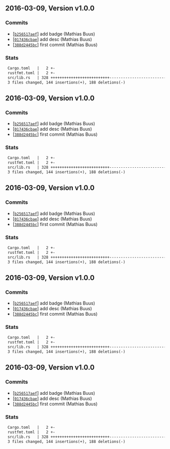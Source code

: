 ## 2016-03-09, Version v1.0.0
### Commits
- [[`b256517aef`](https://github.com/mafintosh/flat-tree-rs/commit/b256517aefb4ce2092e2920931d4c78cca6590af)] add badge (Mathias Buus)
- [[`017436cbae`](https://github.com/mafintosh/flat-tree-rs/commit/017436cbaec00ef57b7e8311a5f674fd0cf418e4)] add desc (Mathias Buus)
- [[`388d2445bc`](https://github.com/mafintosh/flat-tree-rs/commit/388d2445bc567148867a79f315aeee3ca492b100)] first commit (Mathias Buus)

### Stats
```diff
 Cargo.toml   |   2 +-
 rustfmt.toml |   2 +-
 src/lib.rs   | 328 ++++++++++++++++++++++++++----------------------------------
 3 files changed, 144 insertions(+), 188 deletions(-)
```


## 2016-03-09, Version v1.0.0
### Commits
- [[`b256517aef`](https://github.com/mafintosh/flat-tree-rs/commit/b256517aefb4ce2092e2920931d4c78cca6590af)] add badge (Mathias Buus)
- [[`017436cbae`](https://github.com/mafintosh/flat-tree-rs/commit/017436cbaec00ef57b7e8311a5f674fd0cf418e4)] add desc (Mathias Buus)
- [[`388d2445bc`](https://github.com/mafintosh/flat-tree-rs/commit/388d2445bc567148867a79f315aeee3ca492b100)] first commit (Mathias Buus)

### Stats
```diff
 Cargo.toml   |   2 +-
 rustfmt.toml |   2 +-
 src/lib.rs   | 328 ++++++++++++++++++++++++++----------------------------------
 3 files changed, 144 insertions(+), 188 deletions(-)
```


## 2016-03-09, Version v1.0.0
### Commits
- [[`b256517aef`](https://github.com/mafintosh/flat-tree-rs/commit/b256517aefb4ce2092e2920931d4c78cca6590af)] add badge (Mathias Buus)
- [[`017436cbae`](https://github.com/mafintosh/flat-tree-rs/commit/017436cbaec00ef57b7e8311a5f674fd0cf418e4)] add desc (Mathias Buus)
- [[`388d2445bc`](https://github.com/mafintosh/flat-tree-rs/commit/388d2445bc567148867a79f315aeee3ca492b100)] first commit (Mathias Buus)

### Stats
```diff
 Cargo.toml   |   2 +-
 rustfmt.toml |   2 +-
 src/lib.rs   | 328 ++++++++++++++++++++++++++----------------------------------
 3 files changed, 144 insertions(+), 188 deletions(-)
```


## 2016-03-09, Version v1.0.0
### Commits
- [[`b256517aef`](https://github.com/mafintosh/flat-tree-rs/commit/b256517aefb4ce2092e2920931d4c78cca6590af)] add badge (Mathias Buus)
- [[`017436cbae`](https://github.com/mafintosh/flat-tree-rs/commit/017436cbaec00ef57b7e8311a5f674fd0cf418e4)] add desc (Mathias Buus)
- [[`388d2445bc`](https://github.com/mafintosh/flat-tree-rs/commit/388d2445bc567148867a79f315aeee3ca492b100)] first commit (Mathias Buus)

### Stats
```diff
 Cargo.toml   |   2 +-
 rustfmt.toml |   2 +-
 src/lib.rs   | 328 ++++++++++++++++++++++++++----------------------------------
 3 files changed, 144 insertions(+), 188 deletions(-)
```


## 2016-03-09, Version v1.0.0
### Commits
- [[`b256517aef`](https://github.com/mafintosh/flat-tree-rs/commit/b256517aefb4ce2092e2920931d4c78cca6590af)] add badge (Mathias Buus)
- [[`017436cbae`](https://github.com/mafintosh/flat-tree-rs/commit/017436cbaec00ef57b7e8311a5f674fd0cf418e4)] add desc (Mathias Buus)
- [[`388d2445bc`](https://github.com/mafintosh/flat-tree-rs/commit/388d2445bc567148867a79f315aeee3ca492b100)] first commit (Mathias Buus)

### Stats
```diff
 Cargo.toml   |   2 +-
 rustfmt.toml |   2 +-
 src/lib.rs   | 328 ++++++++++++++++++++++++++----------------------------------
 3 files changed, 144 insertions(+), 188 deletions(-)
```



